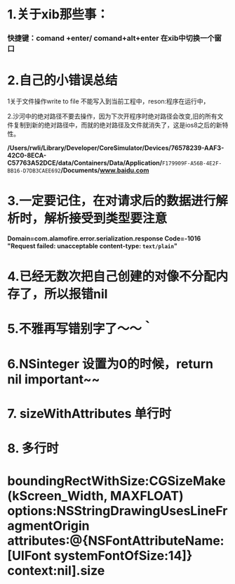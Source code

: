 # 1.关于xib那些事：

### 快捷键：comand +enter\/ comand+alt+enter 在xib中切换一个窗口

# 2.自己的小错误总结

1关于文件操作write to file 不能写入到当前工程中，reson:程序在运行中，

2.沙河中的绝对路径不要去操作，因为下次开程序时绝对路径会改变,旧的所有文件复制到新的绝对路径中，而就的绝对路径及文件就消失了，这是ios8之后的新特性。

**\/Users\/rwli\/Library\/Developer\/CoreSimulator\/Devices\/76578239-AAF3-42C0-8ECA-C57763A52DCE\/data\/Containers\/Data\/Application\/**`F179909F-A56B-4E2F-BB16-D7DB3CAEE692`**\/Documents\/www.baidu.com**

# 3.一定要记住，在对请求后的数据进行解析时，解析接受到类型要注意

**Domain=com.alamofire.error.serialization.response Code=-1016 "Request failed: unacceptable content-type: **`text/plain`**"**

# 4.已经无数次把自己创建的对像不分配内存了，所以报错nil

# 5.不雅再写错别字了～～｀

# 6.NSinteger 设置为0的时候，return nil   important~~

# 7. sizeWithAttributes 单行时

# 8. 多行时

# boundingRectWithSize:CGSizeMake\(kScreen\_Width, MAXFLOAT\) options:NSStringDrawingUsesLineFragmentOrigin attributes:@{NSFontAttributeName:\[UIFont systemFontOfSize:14\]} context:nil\].size 

